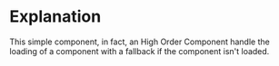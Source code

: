# Explanation

This simple component, in fact, an High Order Component handle the loading of a component with a fallback if the component isn't loaded. 
